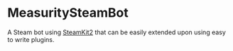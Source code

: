 # MeasuritySteamBot
A Steam bot using [SteamKit2](https://github.com/SteamRE/SteamKit) that can be easily extended upon using easy to write plugins.
